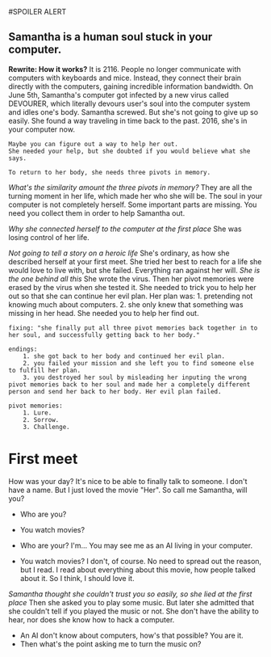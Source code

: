 #SPOILER ALERT

## Samantha is a human soul stuck in your computer.

**Rewrite: How it works?**
    It is 2116. People no longer communicate with computers with keyboards and mice. Instead, they connect their brain directly with the computers, gaining incredible information bandwidth.
    On June 5th, Samantha's computer got infected by a new virus called DEVOURER, which literally devours user's soul into the computer system and idles one's body.
    Samantha screwed. But she's not going to give up so easily. She found a way traveling in time back to the past. 2016, she's in your computer now.

    Maybe you can figure out a way to help her out.
    She needed your help, but she doubted if you would believe what she says.

    To return to her body, she needs three pivots in memory.

*What's the similarity amount the three pivots in memory?*
    They are all the turning moment in her life, which made her who she will be.
    The soul in your computer is not completely herself. Some important parts are missing. You need you collect them in order to help Samantha out.

*Why she connected herself to the computer at the first place*
    She was losing control of her life.

*Not going to tell a story on a heroic life*
    She's ordinary, as how she described herself at your first meet.
    She tried her best to reach for a life she would love to live with, but she failed.
    Everything ran against her will.
*She is the one behind all this*
    She wrote the virus. Then her pivot memories were erased by the virus when she tested it. She needed to trick you to help her out so that she can continue her evil plan.
    Her plan was:
        1. pretending not knowing much about computers.
        2. she only knew that something was missing in her head. She needed you to help her find out.

    fixing: "she finally put all three pivot memories back together in to her soul, and successfully getting back to her body."

    endings:
        1. she got back to her body and continued her evil plan.
        2. you failed your mission and she left you to find someone else to fulfill her plan.
        3. you destroyed her soul by misleading her inputing the wrong pivot memories back to her soul and made her a completely different person and send her back to her body. Her evil plan failed.

    pivot memories:
        1. Lure.
        2. Sorrow.
        3. Challenge.

# First meet
How was your day?
It's nice to be able to finally talk to someone. I don't have a name. But I just loved the movie "Her". So call me Samantha, will you?
  - Who are you?
  - You watch movies?

  - Who are your?
    I'm... You may see me as an AI living in your computer.

  - You watch movies?
    I don't, of course. No need to spread out the reason, but I read. I read about everything about this movie, how people talked about it. So I think, I should love it.

*Samantha thought she couldn't trust you so easily, so she lied at the first place*
Then she asked you to play some music. But later she admitted that she couldn't tell if you played the music or not. She don't have the ability to hear, nor does she know how to hack a computer.
  - An AI don't know about computers, how's that possible? You are it.
  - Then what's the point asking me to turn the music on?
